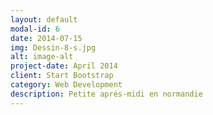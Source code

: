 ```yaml
---
layout: default
modal-id: 6
date: 2014-07-15
img: Dessin-8-s.jpg
alt: image-alt
project-date: April 2014
client: Start Bootstrap
category: Web Development
description: Petite après-midi en normandie
---
```

